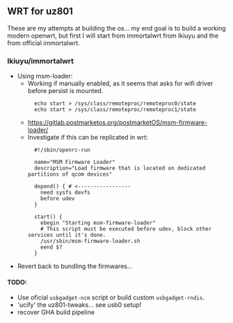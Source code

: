 ## WRT for uz801
These are my attempts at building the os... my end goal is to build a working modern openwrt, but first I will start from immortalwrt from lkiuyu and the from official immortalwrt.

### lkiuyu/immortalwrt
- Using msm-loader:
  - Working if manually enabled, as it seems that asks for wifi driver before persist is mounted.
    ```shell
      echo start > /sys/class/remoteproc/remoteproc0/state
      echo start > /sys/class/remoteproc/remoteproc1/state
    ```
  - https://gitlab.postmarketos.org/postmarketOS/msm-firmware-loader/
  - Investigate if this can be replicated in wrt:
    ```
      #!/sbin/openrc-run

      name="MSM Firmware Loader"
      description="Load firmware that is located on dedicated partitions of qcom devices"

      depend() { # <-----------------
        need sysfs devfs
        before udev
      }

      start() {
        ebegin "Starting msm-firmware-loader"
        # This script must be executed before udev, block other services until it's done.
        /usr/sbin/msm-firmware-loader.sh
        eend $?
      }
    ```
- Revert back to bundling the firmwares...

#### TODO:
- Use oficial `usbgadget-ncm` script or build custom `usbgadget-rndis`.
- 'ucify' the uz801-tweaks... see usb0 setup!
- recover GHA build pipeline
